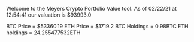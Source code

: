 Welcome to the Meyers Crypto Portfolio Value tool. 
As of 02/22/21 at 12:54:41 our valuation is $93993.0 

BTC Price = $53360.19
 ETH Price = $1719.2
BTC Holdings = 0.98BTC
 ETH holdings = 24.255477532ETH 
